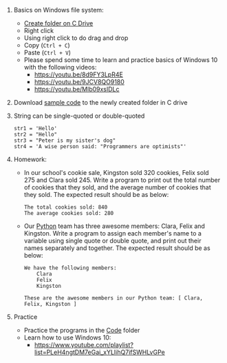 1. Basics on Windows file system:
   - [Create folder on C Drive](https://github.com/pangmi/learntocode/blob/main/Lesson02/Files/CreateFolderInCDrive.md)
   - Right click
   - Using right click to do drag and drop
   - Copy  (`Ctrl + C`)
   - Paste (`Ctrl + V`)
   - Please spend some time to learn and practice basics of Windows 10 with the following videos:
      - https://youtu.be/8d9FY3LpR4E
      - https://youtu.be/9JCV8QO9180
      - https://youtu.be/Mlb09xsIDLc

2. Download [sample code](https://teachyourkidstocode.com/download/Udemy_code.zip) to the newly created folder in C drive
3. String can be single-quoted or double-quoted
    ```
    str1 = 'Hello'
    str2 = "Hello"
    str3 = "Peter is my sister's dog"
    str4 = 'A wise person said: "Programmers are optimists"'
    ```

4. Homework:
    - In our school's cookie sale, Kingston sold 320 cookies, Felix sold 275 and Clara sold 245. Write a program to print out the total number of cookies that they sold, and the average number of cookies that they sold. The expected result should be as below:
      ```
      The total cookies sold: 840
      The average cookies sold: 280
      ```
    
    - Our [Python](https://www.python.org) team has three awesome members: Clara, Felix and Kingston. Write a program to assign each member's name to a variable using single quote or double quote, and print out their names separately and together. The expected result should be as below:
      ```
      We have the following members:
          Clara
          Felix
          Kingston
      
      These are the awesome members in our Python team: [ Clara, Felix, Kingston ]
      ``` 
 
5. Practice 
   - Practice the programs in the [Code](https://github.com/pangmi/learntocode/tree/main/Lesson02/Code) folder
   - Learn how to use Windows 10:
      - https://www.youtube.com/playlist?list=PLeH4ngtDM7eGai_xYLIihQ7ifSWHLvGPe
